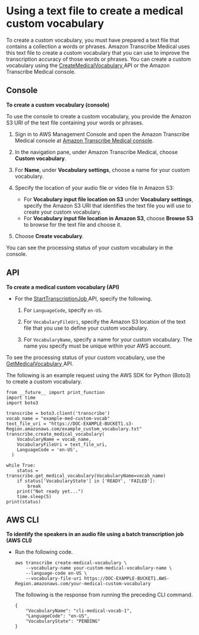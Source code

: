 # Using a text file to create a medical custom vocabulary<a name="create-med-custom-vocabulary"></a>

To create a custom vocabulary, you must have prepared a text file that contains a collection a words or phrases\. Amazon Transcribe Medical uses this text file to create a custom vocabulary that you can use to improve the transcription accuracy of those words or phrases\. You can create a custom vocabulary using the [ CreateMedicalVocabulary ](API_CreateMedicalVocabulary.md) API or the Amazon Transcribe Medical console\.

## Console<a name="create-med-custom-vocab-console"></a>

**To create a custom vocabulary \(console\)**

To use the console to create a custom vocabulary, you provide the Amazon S3 URI of the text file containing your words or phrases\.

1. Sign in to AWS Management Console and open the Amazon Transcribe Medical console at [Amazon Transcribe Medical console](https://console.aws.amazon.com/transcribe/)\.

1. In the navigation pane, under Amazon Transcribe Medical, choose **Custom vocabulary**\.

1. For **Name**, under **Vocabulary settings**, choose a name for your custom vocabulary\.

1. Specify the location of your audio file or video file in Amazon S3:
   + For **Vocabulary input file location on S3** under **Vocabulary settings**, specify the Amazon S3 URI that identifies the text file you will use to create your custom vocabulary\.
   + For **Vocabulary input file location in Amazon S3**, choose **Browse S3** to browse for the text file and choose it\.

1. Choose **Create vocabulary**\.

You can see the processing status of your custom vocabulary in the console\.

## API<a name="create-med-custom-vocab-api"></a>

**To create a medical custom vocabulary \(API\)**
+ For the [ StartTranscriptionJob ](API_StartTranscriptionJob.md) API, specify the following\.

  1. For `LanguageCode`, specify `en-US`\.

  1. For `VocabularyFileUri`, specify the Amazon S3 location of the text file that you use to define your custom vocabulary\.

  1. For `VocabularyName`, specify a name for your custom vocabulary\. The name you specify must be unique within your AWS account\.

To see the processing status of your custom vocabulary, use the [ GetMedicalVocabulary ](API_GetMedicalVocabulary.md) API\.

The following is an example request using the AWS SDK for Python \(Boto3\) to create a custom vocabulary\.

```
from __future__ import print_function
import time
import boto3
  
transcribe = boto3.client('transcribe')
vocab_name = "example-med-custom-vocab"
text_file_uri = "https://DOC-EXAMPLE-BUCKET1.s3-Region.amazonaws.com/example_custom_vocabulary.txt"
transcribe.create_medical_vocabulary(
    VocabularyName = vocab_name,
    VocabularyFileUri = text_file_uri,
    LanguageCode = 'en-US',
  )
  
while True:
    status = transcribe.get_medical_vocabulary(VocabularyName=vocab_name)
    if status['VocabularyState'] in ['READY', 'FAILED']:
        break
    print("Not ready yet...")
    time.sleep(5)
print(status)
```

## AWS CLI<a name="create-med-custom-vocab-cli"></a>

**To identify the speakers in an audio file using a batch transcription job \(AWS CLI\)**
+ Run the following code\.

  ```
  aws transcribe create-medical-vocabulary \
      --vocabulary-name your-custom-medical-vocabulary-name \
      --language-code en-US \
      --vocabulary-file-uri https://DOC-EXAMPLE-BUCKET1.AWS-Region.amazonaws.com/your-medical-custom-vocabulary
  ```

  The following is the response from running the preceding CLI command\.

  ```
  {
      "VocabularyName": "cli-medical-vocab-1",
      "LanguageCode": "en-US",
      "VocabularyState": "PENDING"
  }
  ```